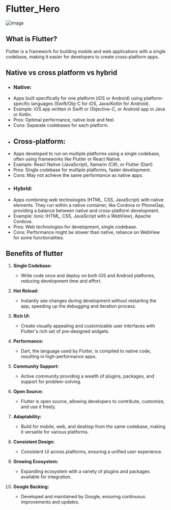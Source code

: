 # Flutter_Hero
![image](https://github.com/Asifekhlaque/Flutter_Hero/assets/132199879/4362aa26-7f25-4a90-a254-c92703b6ac01)
## What is Flutter?
Flutter is a framework for building mobile and web applications with a single codebase, making it easier for developers to create cross-platform apps.
## Native vs cross platform vs hybrid
- ### Native:
- Apps built specifically for one platform (iOS or Android) using platform-specific languages (Swift/Obj-C for iOS, Java/Kotlin for Android).
- Example: iOS app written in Swift or Objective-C, or Android app in Java or Kotlin.
- Pros: Optimal performance, native look and feel.
- Cons: Separate codebases for each platform.
- ## Cross-platform: 
- Apps developed to run on multiple platforms using a single codebase, often using frameworks like Flutter or React Native.
- Example: React Native (JavaScript), Xamarin (C#), or Flutter (Dart).
- Pros: Single codebase for multiple platforms, faster development.
- Cons: May not achieve the same performance as native apps.
- ### Hybrid:
- Apps combining web technologies (HTML, CSS, JavaScript) with native elements. They run within a native container, like Cordova or PhoneGap, providing a balance between native and cross-platform development.
- Example: Ionic (HTML, CSS, JavaScript with a WebView), Apache Cordova.
- Pros: Web technologies for development, single codebase.
- Cons: Performance might be slower than native, reliance on WebView for some functionalities.
## Benefits of flutter 
1. **Single Codebase:**
   - Write code once and deploy on both iOS and Android platforms, reducing development time and effort.

2. **Hot Reload:**
   - Instantly see changes during development without restarting the app, speeding up the debugging and iteration process.

3. **Rich UI:**
   - Create visually appealing and customizable user interfaces with Flutter's rich set of pre-designed widgets.

4. **Performance:**
   - Dart, the language used by Flutter, is compiled to native code, resulting in high-performance apps.

5. **Community Support:**
   - Active community providing a wealth of plugins, packages, and support for problem-solving.

6. **Open Source:**
   - Flutter is open source, allowing developers to contribute, customize, and use it freely.

7. **Adaptability:**
   - Build for mobile, web, and desktop from the same codebase, making it versatile for various platforms.

8. **Consistent Design:**
   - Consistent UI across platforms, ensuring a unified user experience.

9. **Growing Ecosystem:**
   - Expanding ecosystem with a variety of plugins and packages available for integration.

10. **Google Backing:**
    - Developed and maintained by Google, ensuring continuous improvements and updates.
